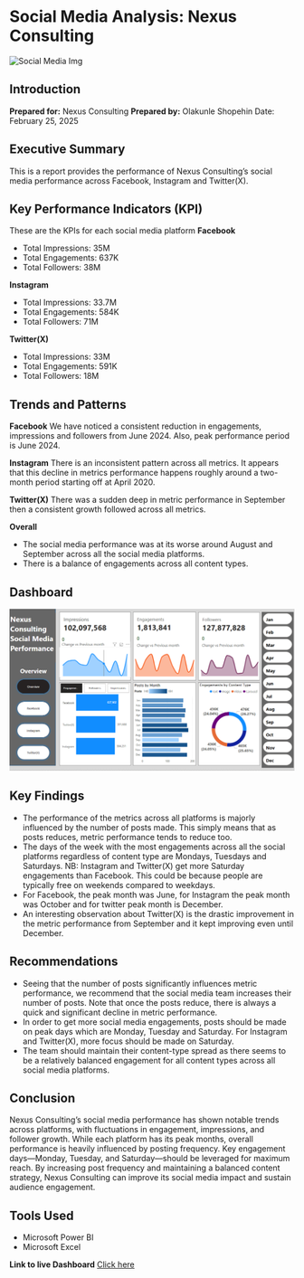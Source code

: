 # Social Media Analysis: Nexus Consulting
![Social Media Img](Social-Medial-analytics.jpg)

## Introduction
**Prepared for:** Nexus Consulting
**Prepared by:** Olakunle Shopehin
Date: February 25, 2025

## Executive Summary
This is a report provides the performance of Nexus Consulting’s social media performance across Facebook, Instagram and Twitter(X). 

## Key Performance Indicators (KPI)
These are the KPIs for each social media platform
**Facebook**
 - Total Impressions: 35M
 - Total Engagements: 637K
 - Total Followers: 38M

**Instagram**
 - Total Impressions: 33.7M
 - Total Engagements: 584K
 - Total Followers: 71M


**Twitter(X)**
 - Total Impressions: 33M
 - Total Engagements: 591K
 - Total Followers: 18M


## Trends and Patterns
**Facebook**
We have noticed a consistent reduction in engagements, impressions and followers from June 2024. Also, peak performance period is June 2024. 

**Instagram**
There is an inconsistent pattern across all metrics. It appears that this decline in metrics performance happens roughly around a two-month period starting off at April 2020. 

**Twitter(X)**
There was a sudden deep in metric performance in September then a consistent growth followed across all metrics. 

**Overall**
 - The social media performance was at its worse around August and September across all the social media platforms.
 - There is a balance of engagements across all content types.

## Dashboard
   ![Dashboard](My_Dashboard.PNG)
   
## Key Findings
 -	The performance of the metrics across all platforms is majorly influenced by the number of posts made. This simply means that as posts reduces, metric performance tends to reduce too.
 -	The days of the week with the most engagements across all the social platforms regardless of content type are Mondays, Tuesdays and Saturdays. NB: Instagram and Twitter(X) get more Saturday engagements than 
    Facebook. This could be because people are typically free on weekends compared to weekdays. 
 -	For Facebook, the peak month was June, for Instagram the peak month was October and for twitter peak month is December.
 -	An interesting observation about Twitter(X) is the drastic improvement in the metric performance from September and it kept improving even until December. 

## Recommendations
 - Seeing that the number of posts significantly influences metric performance, we recommend that the social media team increases their number of posts. Note that once the posts reduce, there is always a quick 
   and significant decline in metric performance.
 - In order to get more social media engagements, posts should be made on peak days which are Monday, Tuesday and Saturday. For Instagram and Twitter(X), more focus should be made on Saturday.
 - The team should maintain their content-type spread as there seems to be a relatively balanced engagement for all content types across all social media platforms. 

## Conclusion
Nexus Consulting’s social media performance has shown notable trends across platforms, with fluctuations in engagement, impressions, and follower growth. While each platform has its peak months, overall performance is heavily influenced by posting frequency. Key engagement days—Monday, Tuesday, and Saturday—should be leveraged for maximum reach. By increasing post frequency and maintaining a balanced content strategy, Nexus Consulting can improve its social media impact and sustain audience engagement.

## Tools Used
 -  Microsoft Power BI
 -  Microsoft Excel

**Link to live Dashboard**
[Click here](https://app.powerbi.com/view?r=eyJrIjoiMDc2MmJkZDItODU4MS00YmQ1LWI4OWMtMWIyM2I3OTNlOTAzIiwidCI6IjI5ZDQ1ZDExLWU0YTItNDQxOS1iZDA0LTBiNWU5ZjVmMmIxNSJ9)
